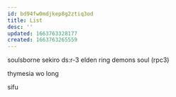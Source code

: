 ```yaml
---
id: bd94fw0mdjkep8g2ztiq3od
title: List
desc: ''
updated: 1663763328177
created: 1663763265559
---
```


soulsborne
  sekiro
  ds:r-3
  elden ring
  demons soul (rpc3)

  thymesia
  wo long

  sifu
